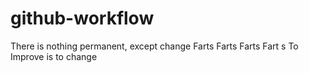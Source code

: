 # github-workflow

There is nothing permanent, except change
Farts
Farts
Farts
Fart s
To Improve is to change
